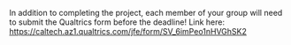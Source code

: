 In addition to completing the project, each member of your group will need to submit the Qualtrics form before the deadline! Link here: https://caltech.az1.qualtrics.com/jfe/form/SV_6imPeo1nHVGhSK2
